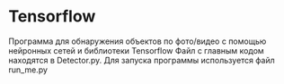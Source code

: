 # Tensorflow
Программа для обнаружения объектов по фото/видео с помощью нейронных сетей и библиотеки Tensorflow
Файл с главным кодом находятся в Detector.py.
Для запуска программы используется файл run_me.py
